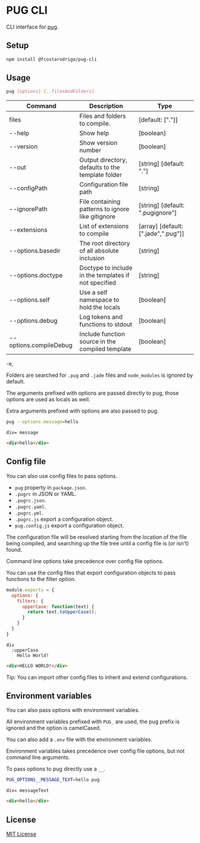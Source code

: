 # PUG CLI

CLI interface for [pug](https://pugjs.org/).

## Setup

```bash
npm install @fcostarodrigo/pug-cli
```

## Usage

```bash
pug [options] [..filesAndFolders]
```

| Command                | Description                                          | Type                                |
| ---------------------- | ---------------------------------------------------- | ----------------------------------- |
| files                  | Files and folders to compile.                        | [default: ["."]]                    |
| --help                 | Show help                                            | [boolean]                           |
| --version              | Show version number                                  | [boolean]                           |
| --out                  | Output directory, defaults to the template folder    | [string] [default: "."]             |
| --configPath           | Configuration file path                              | [string]                            |
| --ignorePath           | File containing patterns to ignore like gitignore    | [string] [default: ".pugignore"]    |
| --extensions           | List of extensions to compile                        | [array] [default: [".jade",".pug"]] |
| --options.basedir      | The root directory of all absolute inclusion         | [string]                            |
| --options.doctype      | Doctype to include in the templates if not specified | [string]                            |
| --options.self         | Use a self namespace to hold the locals              | [boolean]                           |
| --options.debug        | Log tokens and functions to stdout                   | [boolean]                           |
| --options.compileDebug | Include function source in the compiled template     | [boolean]                           |
  -e,             
                                             
Folders are searched for `.pug` and `.jade` files and `node_modules` is ignored by default.

The arguments prefixed with options are passed directly to pug, those options are used as locals as well.

Extra arguments prefixed with options are also passed to pug.

```bash
pug --options.message=hello
```

```pug
div= message
```

```html
<div>hello</div>
```

## Config file

You can also use config files to pass options.

* `pug` property in `package.json`.
* `.pugrc` in JSON or YAML.
* `.pugrc.json`.
* `.pugrc.yaml`.
* `.pugrc.yml`.
* `.pugrc.js` export a configuration object.
* `pug.config.js` export a configuration object.

The configuration file will be resolved starting from the location of the file being compiled, and searching up the file tree until a config file is (or isn't) found.

Command line options take precedence over config file options.

You can use the config files that export configuration objects to pass functions to the filter option.

```js
module.exports = {
  options: {
    filters: {
      upperCase: function(text) {
        return text.toUpperCase();
      }
    }
  }
}
```

```pug
div
  :upperCase
    Hello World!
```

```html
<div>HELLO WORLD!</div>
```

Tip: You can import other config files to inherit and extend configurations.

## Environment variables

You can also pass options with environment variables.

All environment variables prefixed with `PUG_` are used, the pug prefix is ignored and the option is camelCased.

You can also add a `.env` file with the environment variables.

Environment variables takes precedence over config file options, but not command line arguments.

To pass options to pug directly use a `__`.

```bash
PUG_OPTIONS__MESSAGE_TEXT=hello pug
```

```pug
div= messageText
```

```html
<div>hello</div>
```

## License

[MIT License](http://www.opensource.org/licenses/mit-license.php)